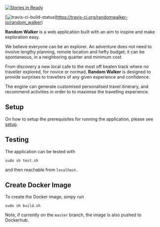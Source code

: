 [![Stories in
Ready](https://badge.waffle.io/mkao006/random_walker.png?label=ready&title=Ready)](https://waffle.io/mkao006/random_walker)

[![travis-ci-build-status](https://travis-ci.org/randomwalker-io/random_walker.svg?branch=master)(https://travis-ci.org/randomwalker-io/random_walker)

**Random Walker** is a web application built with an aim to inspire and
make exploration easy.

We believe everyone can be an explorer. An adventure does not need to
involve lengthy planning, remote location and hefty budget; it can be
spontaneous, in a neighboring quarter and minimum cost.

From discovery a new local cafe to the most off beaten track where no
traveller explored, for novice or normad, **Random Walker** is
designed to provide surprises to travellers of any given experience
and confidence.

The engine can generate customised personalised travel itinerary, and recommend
activities in order to to maximise the travelling experience.

## Setup

On how to setup the prerequisites for running the application, please see
[setup](setup.md).


## Testing

The application can be tested with

```
sudo sh test.sh
```

and then reachable from `localhost`.

## Create Docker Image

To create the Docker image, simpy run

```
sudo sh build.sh
```

Note, if currently on the `master` branch, the image is also pushed to
Dockerhub.
